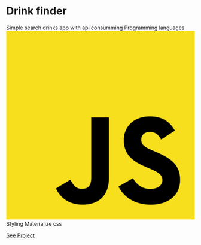 # Drink finder
Simple search drinks app with api consumming
Programming languages
![This is an image](https://github.com/blusheddeny/drink-Finder/blob/main/Unofficial_JavaScript_logo_2.svg)
Styling
Materialize css

<a href="https://blusheddeny.github.io/drink-Finder/main.html" class="button big">See Project</a>
